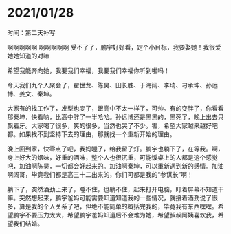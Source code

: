 # 2021/01/28

时间：第二天补写

  啊啊啊啊啊 啊啊啊啊啊 受不了了，鹏宇好好看，定个小目标，我要娶她！我很爱她她知道的对嘛

  希望我能奔向她，我要我们幸福，我要我们幸福你听到啦吗！

  今天我们九个人聚会了，翟世龙、陈昊、田长胜、于海阔、李琦、刁承坤、孙远博、姜文、秦坤。

  大家有的找工作了，发型也变了，跟高中不太一样了，可帅。有的变胖了，你看看那秦坤，快看呐，比高中胖了一半哈哈。孙远博还是黑黑的，黑死了，晚上出去只飘着牙。大家喝了很多，笑的很多，当然也哭了不少。害，希望大家越来越好吧都。如果找不到坚持下去的理由，那就找一个重新开始的理由。

  晚上回到家，快零点了吧，我妈睡了，给我留了灯。鹏宇也躺下了，在等我。啊，身上好大的烟味，好重的酒味，整个人也很沉重，可能饭桌上的人都是这个感觉吧，加油啊陈昊，一切都会好起来的。加油啊秦坤，可以重新遇到新的感情。加油啊阔哥，毕竟我们都是高三十二出来的，你们可都是我的“参谋长”啊！

  躺下了，突然酒劲上来了，睡不住，也躺不住，起来打开电脑，盯着屏幕不知道干嘛。突然想起来，鹏宇爸妈可能需要知道知道我的一些情况，就接着酒劲说了很多，算是我的个人关系了吧，但绝不能简单的概括完我的，毕竟我有东西嘿嘿。希望鹏宇不要压力太大，希望鹏宇爸妈知道后不会难为她，希望叔叔阿姨喜欢我，希望我们结婚。

